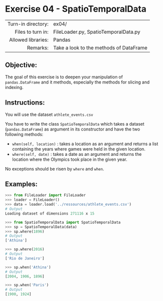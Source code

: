 # Exercise 04 - SpatioTemporalData

|                         |                                          |
| -----------------------:| ---------------------------------------- |
|   Turn-in directory:    |  ex04/                                   |
|   Files to turn in:     |  FileLoader.py, SpatioTemporalData.py    |
|   Allowed libraries:    |  Pandas                                  |
|   Remarks:              |  Take a look to the methods of DataFrame |

## Objective:
The goal of this exercise is to deepen your manipulation of ```pandas.DataFrame``` and it methods, especially the methods for slicing and indexing.

## Instructions:
You will use the dataset `athlete_events.csv`

You have to write the class ```SpatioTemporalData``` which takes a dataset (```pandas.DataFrame```) as argument in its constructor and have the two following methods:
* ```when(self, location)``` : takes a location as an argument and returns a list containing the years where games were held in the given location.  
* ```where(self, date)``` : takes a date as an argument and returns the location where the Olympics took place in the given year.

No exceptions should be risen by ```where``` and ```when```.
## Examples:

```python
>>> from FileLoader import FileLoader
>>> loader = FileLoader()
>>> data = loader.load('../ressources/athlete_events.csv')
# Output
Loading dataset of dimensions 271116 x 15

>>> from SpatioTemporalData import SpatioTemporalData
>>> sp = SpatioTemporalData(data)
>>> sp.where(1896)
# Output
['Athina']

>>> sp.where(2016)
# Output
['Rio de Janeiro']

>>> sp.when('Athina')
# Output
[2004, 1906, 1896]

>>> sp.when('Paris')
# Output
[1900, 1924]
```


